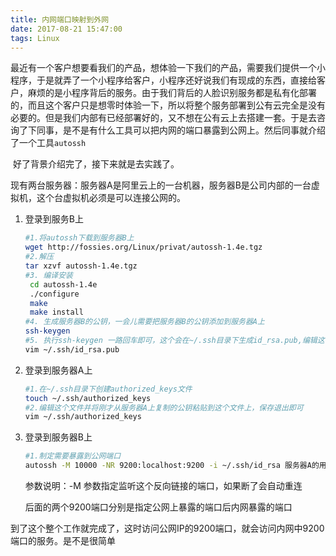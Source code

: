 ```yaml
---
title: 内网端口映射到外网
date: 2017-08-21 15:47:00
tags: Linux
---
```


​	最近有一个客户想要看我们的产品，想体验一下我们的产品，需要我们提供一个小程序，于是就弄了一个小程序给客户，小程序还好说我们有现成的东西，直接给客户，麻烦的是小程序背后的服务。由于我们背后的人脸识别服务都是私有化部署的，而且这个客户只是想零时体验一下，所以将整个服务部署到公有云完全是没有必要的。但是我们内部有已经部署好的，又不想在公有云上去搭建一套。于是去咨询了下同事，是不是有什么工具可以把内网的端口暴露到公网上。然后同事就介绍了一个工具`autossh`

​	好了背景介绍完了，接下来就是去实践了。

现有两台服务器：服务器A是阿里云上的一台机器，服务器B是公司内部的一台虚拟机，这个台虚拟机必须是可以连接公网的。

<!-- more -->

1. 登录到服务B上

   ```sh
   #1.将autossh下载到服务器B上
   wget http://fossies.org/Linux/privat/autossh-1.4e.tgz
   #2.解压
   tar xzvf autossh-1.4e.tgz
   #3. 编译安装
    cd autossh-1.4e
    ./configure
    make
    make install
   #4. 生成服务器B的公钥，一会儿需要把服务器B的公钥添加到服务器A上
   ssh-keygen
   #5. 执行ssh-keygen 一路回车即可，这个会在~/.ssh目录下生成id_rsa.pub,编辑这个文件，把内容复制到一个文本文件
   vim ~/.ssh/id_rsa.pub
   ```


2. 登录到服务器A上

   ```sh
   #1.在~/.ssh目录下创建authorized_keys文件
   touch ~/.ssh/authorized_keys
   #2.编辑这个文件并将刚才从服务器A上复制的公钥粘贴到这个文件上，保存退出即可
   vim ~/.ssh/authorized_keys
   ```

3. 登录到服务器B上

   ```sh
   #1.制定需要暴露到公网端口
   autossh -M 10000 -NR 9200:localhost:9200 -i ~/.ssh/id_rsa 服务器A的用户名@服务器A的IP地址
   ```

   参数说明：-M 参数指定监听这个反向链接的端口，如果断了会自动重连

   后面的两个9200端口分别是指定公网上暴露的端口后内网暴露的端口

到了这个整个工作就完成了，这时访问公网IP的9200端口，就会访问内网中9200端口的服务。是不是很简单